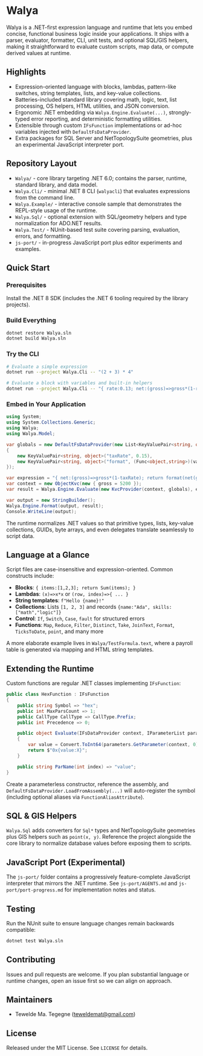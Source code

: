 # Walya

Walya is a .NET-first expression language and runtime that lets you embed concise, functional business logic inside your applications. It ships with a parser, evaluator, formatter, CLI, unit tests, and optional SQL/GIS helpers, making it straightforward to evaluate custom scripts, map data, or compute derived values at runtime.

## Highlights
- Expression-oriented language with blocks, lambdas, pattern-like switches, string templates, lists, and key-value collections.
- Batteries-included standard library covering math, logic, text, list processing, OS helpers, HTML utilities, and JSON conversion.
- Ergonomic .NET embedding via `Walya.Engine.Evaluate(...)`, strongly-typed error reporting, and deterministic formatting utilities.
- Extensible through custom `IFsFunction` implementations or ad-hoc variables injected with `DefaultFsDataProvider`.
- Extra packages for SQL Server and NetTopologySuite geometries, plus an experimental JavaScript interpreter port.

## Repository Layout
- `Walya/` - core library targeting .NET 6.0; contains the parser, runtime, standard library, and data model.
- `Walya.Cli/` - minimal .NET 8 CLI (`walyacli`) that evaluates expressions from the command line.
- `Walya.Example/` - interactive console sample that demonstrates the REPL-style usage of the runtime.
- `Walya.Sql/` - optional extension with SQL/geometry helpers and type normalization for ADO.NET results.
- `Walya.Test/` - NUnit-based test suite covering parsing, evaluation, errors, and formatting.
- `js-port/` - in-progress JavaScript port plus editor experiments and examples.

## Quick Start
### Prerequisites
Install the .NET 8 SDK (includes the .NET 6 tooling required by the library projects).

### Build Everything
```bash
dotnet restore Walya.sln
dotnet build Walya.sln
```

### Try the CLI
```bash
# Evaluate a simple expression
dotnet run --project Walya.Cli -- "(2 + 3) * 4"

# Evaluate a block with variables and built-in helpers
dotnet run --project Walya.Cli -- "{ rate:0.13; net:(gross)=>gross*(1-rate); return net(12500); }"
```

### Embed in Your Application
```csharp
using System;
using System.Collections.Generic;
using Walya;
using Walya.Model;

var globals = new DefaultFsDataProvider(new List<KeyValuePair<string, object>>
{
    new KeyValuePair<string, object>("taxRate", 0.15),
    new KeyValuePair<string, object>("format", (Func<object,string>)(value => string.Format("{0:#,#0.00}", value)))
});

var expression = "{ net:(gross)=>gross*(1-taxRate); return format(net(gross)); }";
var context = new ObjectKvc(new { gross = 5200 });
var result = Walya.Engine.Evaluate(new KvcProvider(context, globals), expression);

var output = new StringBuilder();
Walya.Engine.Format(output, result);
Console.WriteLine(output);
```
The runtime normalizes .NET values so that primitive types, lists, key-value collections, GUIDs, byte arrays, and even delegates translate seamlessly to script data.

## Language at a Glance
Script files are case-insensitive and expression-oriented. Common constructs include:
- **Blocks**: `{ items:[1,2,3]; return Sum(items); }`
- **Lambdas**: `(x)=>x*x` or `(row, index)=>{ ... }`
- **String templates**: `f"Hello {name}!"`
- **Collections**: Lists `[1, 2, 3]` and records `{name:"Ada", skills:["math","logic"]}`
- **Control**: `If`, `Switch`, `Case`, `fault` for structured errors
- **Functions**: `Map`, `Reduce`, `Filter`, `Distinct`, `Take`, `JoinText`, `Format`, `TicksToDate`, `point`, and many more

A more elaborate example lives in `Walya/TestFormula.text`, where a payroll table is generated via mapping and HTML string templates.

## Extending the Runtime
Custom functions are regular .NET classes implementing `IFsFunction`:
```csharp
public class HexFunction : IFsFunction
{
    public string Symbol => "hex";
    public int MaxParsCount => 1;
    public CallType CallType => CallType.Prefix;
    public int Precedence => 0;

    public object Evaluate(IFsDataProvider context, IParameterList parameters)
    {
        var value = Convert.ToInt64(parameters.GetParameter(context, 0));
        return $"0x{value:X}";
    }

    public string ParName(int index) => "value";
}
```
Create a parameterless constructor, reference the assembly, and `DefaultFsDataProvider.LoadFromAssembly(...)` will auto-register the symbol (including optional aliases via `FunctionAliasAttribute`).

## SQL & GIS Helpers
`Walya.Sql` adds converters for `Sql*` types and NetTopologySuite geometries plus GIS helpers such as `point(x, y)`. Reference the project alongside the core library to normalize database values before exposing them to scripts.

## JavaScript Port (Experimental)
The `js-port/` folder contains a progressively feature-complete JavaScript interpreter that mirrors the .NET runtime. See `js-port/AGENTS.md` and `js-port/port-progress.md` for implementation notes and status.

## Testing
Run the NUnit suite to ensure language changes remain backwards compatible:
```bash
dotnet test Walya.sln
```

## Contributing
Issues and pull requests are welcome. If you plan substantial language or runtime changes, open an issue first so we can align on approach.

## Maintainers
- Tewelde Ma. Tegegne (<teweldemat@gmail.com>)

## License
Released under the MIT License. See `LICENSE` for details.
